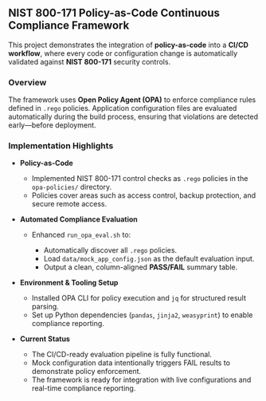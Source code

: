 ## NIST 800-171 Policy-as-Code Continuous Compliance Framework

This project demonstrates the integration of **policy-as-code** into a **CI/CD workflow**, where every code or configuration change is automatically validated against **NIST 800-171** security controls.

### Overview

The framework uses **Open Policy Agent (OPA)** to enforce compliance rules defined in `.rego` policies. Application configuration files are evaluated automatically during the build process, ensuring that violations are detected early—before deployment.

### Implementation Highlights

* **Policy-as-Code**

  * Implemented NIST 800-171 control checks as `.rego` policies in the `opa-policies/` directory.
  * Policies cover areas such as access control, backup protection, and secure remote access.

* **Automated Compliance Evaluation**

  * Enhanced `run_opa_eval.sh` to:

    * Automatically discover all `.rego` policies.
    * Load `data/mock_app_config.json` as the default evaluation input.
    * Output a clean, column-aligned **PASS/FAIL** summary table.

* **Environment & Tooling Setup**

  * Installed OPA CLI for policy execution and `jq` for structured result parsing.
  * Set up Python dependencies (`pandas`, `jinja2`, `weasyprint`) to enable compliance reporting.

* **Current Status**

  * The CI/CD-ready evaluation pipeline is fully functional.
  * Mock configuration data intentionally triggers FAIL results to demonstrate policy enforcement.
  * The framework is ready for integration with live configurations and real-time compliance reporting.

